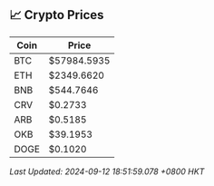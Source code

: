 ## 📈 Crypto Prices

| Coin | Price |
| ---- | ----- |
| BTC | $57984.5935 |
| ETH | $2349.6620 |
| BNB | $544.7646 |
| CRV | $0.2733 |
| ARB | $0.5185 |
| OKB | $39.1953 |
| DOGE | $0.1020 |

_Last Updated: 2024-09-12 18:51:59.078 +0800 HKT_